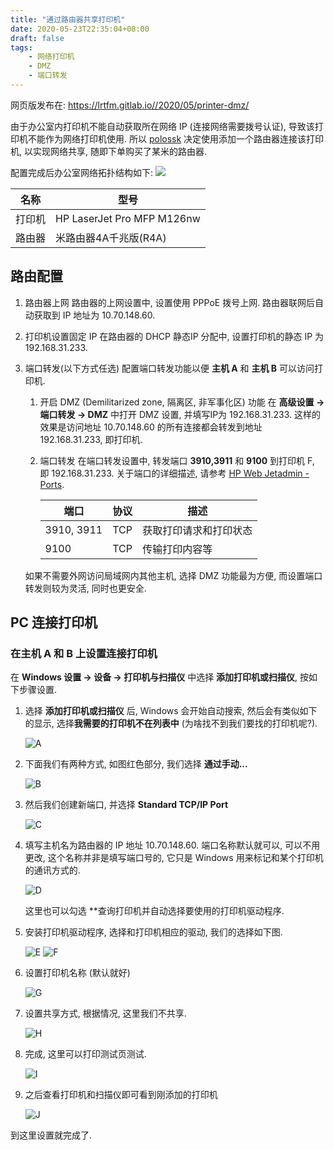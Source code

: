 ```yaml
---
title: "通过路由器共享打印机"
date: 2020-05-23T22:35:04+08:00
draft: false
tags:
    - 网络打印机
    - DMZ
    - 端口转发
---
```


网页版发布在: <https://lrtfm.gitlab.io//2020/05/printer-dmz/>

由于办公室内打印机不能自动获取所在网络 IP (连接网络需要拨号认证), 导致该打印机不能作为网络打印机使用.
所以 [polossk](https://github.com/polossk) 决定使用添加一个路由器连接该打印机, 以实现网络共享, 随即下单购买了某米的路由器.

配置完成后办公室网络拓扑结构如下:
![](https://raw.githubusercontent.com/lrtfm/Pictures/master/net-printer.png)

| 名称   | 型号                       |
| ------ | -------------------------- |
| 打印机 | HP LaserJet Pro MFP M126nw |
| 路由器 | 米路由器4A千兆版(R4A)      |

## 路由配置

1. 路由器上网
   路由器的上网设置中, 设置使用 PPPoE 拨号上网. 路由器联网后自动获取到 IP 地址为 10.70.148.60.
2. 打印机设置固定 IP
   在路由器的 DHCP 静态IP 分配中, 设置打印机的静态 IP 为 192.168.31.233.
3. 端口转发(以下方式任选)
   配置端口转发功能以便 **主机 A** 和 **主机 B** 可以访问打印机.
    1. 开启 DMZ (Demilitarized zone, 隔离区, 非军事化区) 功能
       在 **高级设置 -> 端口转发 -> DMZ** 中打开 DMZ 设置, 并填写IP为 192.168.31.233. 这样的效果是访问地址
       10.70.148.60 的所有连接都会转发到地址 192.168.31.233, 即打印机. 

    2. 端口转发
       在端口转发设置中, 转发端口 **3910,3911** 和 **9100** 到打印机 F, 即 192.168.31.233. 关于端口的详细描述, 请参考
       [HP Web Jetadmin - Ports](https://support.hp.com/lv-en/document/c05996543).

       | 端口       | 协议 | 描述                   |
       | ---------- | ---- | ---------------------- |
       | 3910, 3911 | TCP  | 获取打印请求和打印状态 |
       | 9100       | TCP  | 传输打印内容等         |

    如果不需要外网访问局域网内其他主机, 选择 DMZ 功能最为方便, 而设置端口转发则较为灵活, 同时也更安全. 

## PC 连接打印机

### 在主机 A 和 B 上设置连接打印机

在 **Windows 设置 -> 设备 -> 打印机与扫描仪** 中选择 **添加打印机或扫描仪**, 按如下步骤设置.

1. 选择 **添加打印机或扫描仪** 后, Windows 会开始自动搜索, 然后会有类似如下的显示, 
   选择**我需要的打印机不在列表中** (为啥找不到我们要找的打印机呢?).

   ![A](https://raw.githubusercontent.com/lrtfm/Pictures/master/add-printer-A.png)

2. 下面我们有两种方式, 如图红色部分, 我们选择 **通过手动...**

   ![B](https://raw.githubusercontent.com/lrtfm/Pictures/master/add-printer-B.png)

3. 然后我们创建新端口, 并选择 **Standard TCP/IP Port**
   
   ![C](https://raw.githubusercontent.com/lrtfm/Pictures/master/add-printer-C.png)

4. 填写主机名为路由器的 IP 地址 10.70.148.60. 端口名称默认就可以, 可以不用更改, 
   这个名称并非是填写端口号的, 它只是 Windows 用来标记和某个打印机的通讯方式的. 

   ![D](https://raw.githubusercontent.com/lrtfm/Pictures/master/add-printer-D.png)

   这里也可以勾选 **查询打印机并自动选择要使用的打印机驱动程序.

5. 安装打印机驱动程序, 选择和打印机相应的驱动, 我们的选择如下图.

   ![E](https://raw.githubusercontent.com/lrtfm/Pictures/master/add-printer-E.png)
   ![F](https://raw.githubusercontent.com/lrtfm/Pictures/master/add-printer-F.png)

6. 设置打印机名称 (默认就好)

   ![G](https://raw.githubusercontent.com/lrtfm/Pictures/master/add-printer-G.png)

7. 设置共享方式, 根据情况, 这里我们不共享.

   ![H](https://raw.githubusercontent.com/lrtfm/Pictures/master/add-printer-H.png)

8. 完成, 这里可以打印测试页测试.
   
   ![I](https://raw.githubusercontent.com/lrtfm/Pictures/master/add-printer-I.png)

9. 之后查看打印机和扫描仪即可看到刚添加的打印机

   ![J](https://raw.githubusercontent.com/lrtfm/Pictures/master/add-printer-J.png)

到这里设置就完成了.
